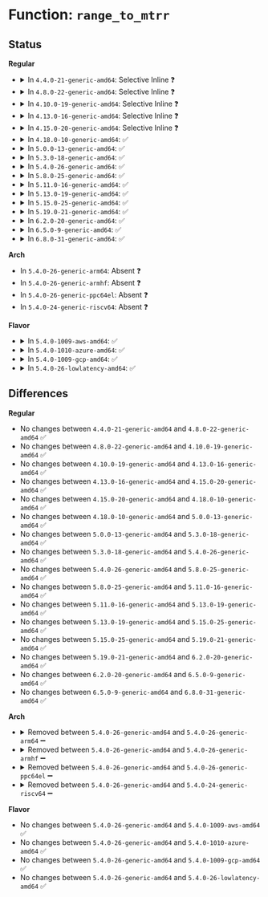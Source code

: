# Function: <code>range_to_mtrr</code>

## Status
<b>Regular</b>
<ul>
<li>
<details>
<summary>In <code>4.4.0-21-generic-amd64</code>: Selective Inline ❓</summary>

```c
unsigned int range_to_mtrr(unsigned int reg, long unsigned int range_startk, long unsigned int range_sizek, unsigned char type)
```

```json
{
  "name": "range_to_mtrr",
  "collision_type": "Unique Static",
  "inline_type": "Selective",
  "funcs": [
    {
      "addr": 18446744071595015832,
      "name": "range_to_mtrr",
      "external": false,
      "loc": "arch/x86/kernel/cpu/mtrr/cleanup.c:250",
      "file": "arch/x86/kernel/cpu/mtrr/cleanup.c",
      "inline": "not declared, inlined",
      "caller_inline": [],
      "caller_func": [
        "arch/x86/kernel/cpu/mtrr/cleanup.c:range_to_mtrr_with_hole",
        "arch/x86/kernel/cpu/mtrr/cleanup.c:range_to_mtrr_with_hole",
        "arch/x86/kernel/cpu/mtrr/cleanup.c:range_to_mtrr_with_hole",
        "arch/x86/kernel/cpu/mtrr/cleanup.c:range_to_mtrr_with_hole"
      ]
    }
  ],
  "symbols": [
    {
      "addr": 18446744071595015832,
      "name": "range_to_mtrr",
      "section": ".init.text",
      "bind": "STB_LOCAL",
      "size": 334
    }
  ]
}
```
</details>
</li>
<li>
<details>
<summary>In <code>4.8.0-22-generic-amd64</code>: Selective Inline ❓</summary>

```c
unsigned int range_to_mtrr(unsigned int reg, long unsigned int range_startk, long unsigned int range_sizek, unsigned char type)
```

```json
{
  "name": "range_to_mtrr",
  "collision_type": "Unique Static",
  "inline_type": "Selective",
  "funcs": [
    {
      "addr": 18446744071595180531,
      "name": "range_to_mtrr",
      "external": false,
      "loc": "arch/x86/kernel/cpu/mtrr/cleanup.c:249",
      "file": "arch/x86/kernel/cpu/mtrr/cleanup.c",
      "inline": "not declared, inlined",
      "caller_inline": [],
      "caller_func": [
        "arch/x86/kernel/cpu/mtrr/cleanup.c:range_to_mtrr_with_hole",
        "arch/x86/kernel/cpu/mtrr/cleanup.c:range_to_mtrr_with_hole",
        "arch/x86/kernel/cpu/mtrr/cleanup.c:range_to_mtrr_with_hole",
        "arch/x86/kernel/cpu/mtrr/cleanup.c:range_to_mtrr_with_hole"
      ]
    }
  ],
  "symbols": [
    {
      "addr": 18446744071595180531,
      "name": "range_to_mtrr",
      "section": ".init.text",
      "bind": "STB_LOCAL",
      "size": 340
    }
  ]
}
```
</details>
</li>
<li>
<details>
<summary>In <code>4.10.0-19-generic-amd64</code>: Selective Inline ❓</summary>

```c
unsigned int range_to_mtrr(unsigned int reg, long unsigned int range_startk, long unsigned int range_sizek, unsigned char type)
```

```json
{
  "name": "range_to_mtrr",
  "collision_type": "Unique Static",
  "inline_type": "Selective",
  "funcs": [
    {
      "addr": 18446744071595423743,
      "name": "range_to_mtrr",
      "external": false,
      "loc": "arch/x86/kernel/cpu/mtrr/cleanup.c:249",
      "file": "arch/x86/kernel/cpu/mtrr/cleanup.c",
      "inline": "not declared, inlined",
      "caller_inline": [],
      "caller_func": [
        "arch/x86/kernel/cpu/mtrr/cleanup.c:range_to_mtrr_with_hole",
        "arch/x86/kernel/cpu/mtrr/cleanup.c:range_to_mtrr_with_hole",
        "arch/x86/kernel/cpu/mtrr/cleanup.c:range_to_mtrr_with_hole",
        "arch/x86/kernel/cpu/mtrr/cleanup.c:range_to_mtrr_with_hole"
      ]
    }
  ],
  "symbols": [
    {
      "addr": 18446744071595423743,
      "name": "range_to_mtrr",
      "section": ".init.text",
      "bind": "STB_LOCAL",
      "size": 340
    }
  ]
}
```
</details>
</li>
<li>
<details>
<summary>In <code>4.13.0-16-generic-amd64</code>: Selective Inline ❓</summary>

```c
unsigned int range_to_mtrr(unsigned int reg, long unsigned int range_startk, long unsigned int range_sizek, unsigned char type)
```

```json
{
  "name": "range_to_mtrr",
  "collision_type": "Unique Static",
  "inline_type": "Selective",
  "funcs": [
    {
      "addr": 18446744071596343897,
      "name": "range_to_mtrr",
      "external": false,
      "loc": "arch/x86/kernel/cpu/mtrr/cleanup.c:249",
      "file": "arch/x86/kernel/cpu/mtrr/cleanup.c",
      "inline": "not declared, inlined",
      "caller_inline": [],
      "caller_func": [
        "arch/x86/kernel/cpu/mtrr/cleanup.c:range_to_mtrr_with_hole",
        "arch/x86/kernel/cpu/mtrr/cleanup.c:range_to_mtrr_with_hole",
        "arch/x86/kernel/cpu/mtrr/cleanup.c:range_to_mtrr_with_hole",
        "arch/x86/kernel/cpu/mtrr/cleanup.c:range_to_mtrr_with_hole"
      ]
    }
  ],
  "symbols": [
    {
      "addr": 18446744071596343897,
      "name": "range_to_mtrr",
      "section": ".init.text",
      "bind": "STB_LOCAL",
      "size": 351
    }
  ]
}
```
</details>
</li>
<li>
<details>
<summary>In <code>4.15.0-20-generic-amd64</code>: Selective Inline ❓</summary>

```c
unsigned int range_to_mtrr(unsigned int reg, long unsigned int range_startk, long unsigned int range_sizek, unsigned char type)
```

```json
{
  "name": "range_to_mtrr",
  "collision_type": "Unique Static",
  "inline_type": "Selective",
  "funcs": [
    {
      "addr": 18446744071602661989,
      "name": "range_to_mtrr",
      "external": false,
      "loc": "arch/x86/kernel/cpu/mtrr/cleanup.c:249",
      "file": "arch/x86/kernel/cpu/mtrr/cleanup.c",
      "inline": "not declared, inlined",
      "caller_inline": [],
      "caller_func": [
        "arch/x86/kernel/cpu/mtrr/cleanup.c:range_to_mtrr_with_hole",
        "arch/x86/kernel/cpu/mtrr/cleanup.c:range_to_mtrr_with_hole",
        "arch/x86/kernel/cpu/mtrr/cleanup.c:range_to_mtrr_with_hole",
        "arch/x86/kernel/cpu/mtrr/cleanup.c:range_to_mtrr_with_hole"
      ]
    }
  ],
  "symbols": [
    {
      "addr": 18446744071602661989,
      "name": "range_to_mtrr",
      "section": ".init.text",
      "bind": "STB_LOCAL",
      "size": 351
    }
  ]
}
```
</details>
</li>
<li>
<details>
<summary>In <code>4.18.0-10-generic-amd64</code>: ✅</summary>

```c
unsigned int range_to_mtrr(unsigned int reg, long unsigned int range_startk, long unsigned int range_sizek, unsigned char type)
```

```json
{
  "name": "range_to_mtrr",
  "collision_type": "Unique Static",
  "inline_type": "No",
  "funcs": [
    {
      "addr": 18446744071602832012,
      "name": "range_to_mtrr",
      "external": false,
      "loc": "arch/x86/kernel/cpu/mtrr/cleanup.c:249",
      "file": "arch/x86/kernel/cpu/mtrr/cleanup.c",
      "inline": "seen, unknown",
      "caller_inline": [],
      "caller_func": [
        "arch/x86/kernel/cpu/mtrr/cleanup.c:range_to_mtrr_with_hole",
        "arch/x86/kernel/cpu/mtrr/cleanup.c:range_to_mtrr_with_hole",
        "arch/x86/kernel/cpu/mtrr/cleanup.c:range_to_mtrr_with_hole",
        "arch/x86/kernel/cpu/mtrr/cleanup.c:range_to_mtrr_with_hole"
      ]
    }
  ],
  "symbols": [
    {
      "addr": 18446744071602832012,
      "name": "range_to_mtrr",
      "section": ".init.text",
      "bind": "STB_LOCAL",
      "size": 356
    }
  ]
}
```
</details>
</li>
<li>
<details>
<summary>In <code>5.0.0-13-generic-amd64</code>: ✅</summary>

```c
unsigned int range_to_mtrr(unsigned int reg, long unsigned int range_startk, long unsigned int range_sizek, unsigned char type)
```

```json
{
  "name": "range_to_mtrr",
  "collision_type": "Unique Static",
  "inline_type": "No",
  "funcs": [
    {
      "addr": 18446744071604625996,
      "name": "range_to_mtrr",
      "external": false,
      "loc": "arch/x86/kernel/cpu/mtrr/cleanup.c:249",
      "file": "arch/x86/kernel/cpu/mtrr/cleanup.c",
      "inline": "seen, unknown",
      "caller_inline": [],
      "caller_func": [
        "arch/x86/kernel/cpu/mtrr/cleanup.c:range_to_mtrr_with_hole",
        "arch/x86/kernel/cpu/mtrr/cleanup.c:range_to_mtrr_with_hole",
        "arch/x86/kernel/cpu/mtrr/cleanup.c:range_to_mtrr_with_hole",
        "arch/x86/kernel/cpu/mtrr/cleanup.c:range_to_mtrr_with_hole"
      ]
    }
  ],
  "symbols": [
    {
      "addr": 18446744071604625996,
      "name": "range_to_mtrr",
      "section": ".init.text",
      "bind": "STB_LOCAL",
      "size": 356
    }
  ]
}
```
</details>
</li>
<li>
<details>
<summary>In <code>5.3.0-18-generic-amd64</code>: ✅</summary>

```c
unsigned int range_to_mtrr(unsigned int reg, long unsigned int range_startk, long unsigned int range_sizek, unsigned char type)
```

```json
{
  "name": "range_to_mtrr",
  "collision_type": "Unique Static",
  "inline_type": "No",
  "funcs": [
    {
      "addr": 18446744071604723190,
      "name": "range_to_mtrr",
      "external": false,
      "loc": "arch/x86/kernel/cpu/mtrr/cleanup.c:249",
      "file": "arch/x86/kernel/cpu/mtrr/cleanup.c",
      "inline": "seen, unknown",
      "caller_inline": [],
      "caller_func": [
        "arch/x86/kernel/cpu/mtrr/cleanup.c:range_to_mtrr_with_hole",
        "arch/x86/kernel/cpu/mtrr/cleanup.c:range_to_mtrr_with_hole",
        "arch/x86/kernel/cpu/mtrr/cleanup.c:range_to_mtrr_with_hole",
        "arch/x86/kernel/cpu/mtrr/cleanup.c:range_to_mtrr_with_hole"
      ]
    }
  ],
  "symbols": [
    {
      "addr": 18446744071604723190,
      "name": "range_to_mtrr",
      "section": ".init.text",
      "bind": "STB_LOCAL",
      "size": 357
    }
  ]
}
```
</details>
</li>
<li>
<details>
<summary>In <code>5.4.0-26-generic-amd64</code>: ✅</summary>

```c
unsigned int range_to_mtrr(unsigned int reg, long unsigned int range_startk, long unsigned int range_sizek, unsigned char type)
```

```json
{
  "name": "range_to_mtrr",
  "collision_type": "Unique Static",
  "inline_type": "No",
  "funcs": [
    {
      "addr": 18446744071604736314,
      "name": "range_to_mtrr",
      "external": false,
      "loc": "arch/x86/kernel/cpu/mtrr/cleanup.c:249",
      "file": "arch/x86/kernel/cpu/mtrr/cleanup.c",
      "inline": "seen, unknown",
      "caller_inline": [],
      "caller_func": [
        "arch/x86/kernel/cpu/mtrr/cleanup.c:range_to_mtrr_with_hole",
        "arch/x86/kernel/cpu/mtrr/cleanup.c:range_to_mtrr_with_hole",
        "arch/x86/kernel/cpu/mtrr/cleanup.c:range_to_mtrr_with_hole",
        "arch/x86/kernel/cpu/mtrr/cleanup.c:range_to_mtrr_with_hole"
      ]
    }
  ],
  "symbols": [
    {
      "addr": 18446744071604736314,
      "name": "range_to_mtrr",
      "section": ".init.text",
      "bind": "STB_LOCAL",
      "size": 357
    }
  ]
}
```
</details>
</li>
<li>
<details>
<summary>In <code>5.8.0-25-generic-amd64</code>: ✅</summary>

```c
unsigned int range_to_mtrr(unsigned int reg, long unsigned int range_startk, long unsigned int range_sizek, unsigned char type)
```

```json
{
  "name": "range_to_mtrr",
  "collision_type": "Unique Static",
  "inline_type": "No",
  "funcs": [
    {
      "addr": 18446744071609082538,
      "name": "range_to_mtrr",
      "external": false,
      "loc": "arch/x86/kernel/cpu/mtrr/cleanup.c:249",
      "file": "arch/x86/kernel/cpu/mtrr/cleanup.c",
      "inline": "seen, unknown",
      "caller_inline": [],
      "caller_func": [
        "arch/x86/kernel/cpu/mtrr/cleanup.c:range_to_mtrr_with_hole",
        "arch/x86/kernel/cpu/mtrr/cleanup.c:range_to_mtrr_with_hole",
        "arch/x86/kernel/cpu/mtrr/cleanup.c:range_to_mtrr_with_hole",
        "arch/x86/kernel/cpu/mtrr/cleanup.c:range_to_mtrr_with_hole"
      ]
    }
  ],
  "symbols": [
    {
      "addr": 18446744071609082538,
      "name": "range_to_mtrr",
      "section": ".init.text",
      "bind": "STB_LOCAL",
      "size": 357
    }
  ]
}
```
</details>
</li>
<li>
<details>
<summary>In <code>5.11.0-16-generic-amd64</code>: ✅</summary>

```c
unsigned int range_to_mtrr(unsigned int reg, long unsigned int range_startk, long unsigned int range_sizek, unsigned char type)
```

```json
{
  "name": "range_to_mtrr",
  "collision_type": "Unique Static",
  "inline_type": "No",
  "funcs": [
    {
      "addr": 18446744071612146285,
      "name": "range_to_mtrr",
      "external": false,
      "loc": "arch/x86/kernel/cpu/mtrr/cleanup.c:249",
      "file": "arch/x86/kernel/cpu/mtrr/cleanup.c",
      "inline": "seen, unknown",
      "caller_inline": [],
      "caller_func": [
        "arch/x86/kernel/cpu/mtrr/cleanup.c:range_to_mtrr_with_hole",
        "arch/x86/kernel/cpu/mtrr/cleanup.c:range_to_mtrr_with_hole",
        "arch/x86/kernel/cpu/mtrr/cleanup.c:range_to_mtrr_with_hole",
        "arch/x86/kernel/cpu/mtrr/cleanup.c:range_to_mtrr_with_hole"
      ]
    }
  ],
  "symbols": [
    {
      "addr": 18446744071612146285,
      "name": "range_to_mtrr",
      "section": ".init.text",
      "bind": "STB_LOCAL",
      "size": 357
    }
  ]
}
```
</details>
</li>
<li>
<details>
<summary>In <code>5.13.0-19-generic-amd64</code>: ✅</summary>

```c
unsigned int range_to_mtrr(unsigned int reg, long unsigned int range_startk, long unsigned int range_sizek, unsigned char type)
```

```json
{
  "name": "range_to_mtrr",
  "collision_type": "Unique Static",
  "inline_type": "No",
  "funcs": [
    {
      "addr": 18446744071614285988,
      "name": "range_to_mtrr",
      "external": false,
      "loc": "arch/x86/kernel/cpu/mtrr/cleanup.c:249",
      "file": "arch/x86/kernel/cpu/mtrr/cleanup.c",
      "inline": "seen, unknown",
      "caller_inline": [],
      "caller_func": [
        "arch/x86/kernel/cpu/mtrr/cleanup.c:range_to_mtrr_with_hole",
        "arch/x86/kernel/cpu/mtrr/cleanup.c:range_to_mtrr_with_hole",
        "arch/x86/kernel/cpu/mtrr/cleanup.c:range_to_mtrr_with_hole",
        "arch/x86/kernel/cpu/mtrr/cleanup.c:range_to_mtrr_with_hole"
      ]
    }
  ],
  "symbols": [
    {
      "addr": 18446744071614285988,
      "name": "range_to_mtrr",
      "section": ".init.text",
      "bind": "STB_LOCAL",
      "size": 357
    }
  ]
}
```
</details>
</li>
<li>
<details>
<summary>In <code>5.15.0-25-generic-amd64</code>: ✅</summary>

```c
unsigned int range_to_mtrr(unsigned int reg, long unsigned int range_startk, long unsigned int range_sizek, unsigned char type)
```

```json
{
  "name": "range_to_mtrr",
  "collision_type": "Unique Static",
  "inline_type": "No",
  "funcs": [
    {
      "addr": 18446744071615211688,
      "name": "range_to_mtrr",
      "external": false,
      "loc": "arch/x86/kernel/cpu/mtrr/cleanup.c:249",
      "file": "arch/x86/kernel/cpu/mtrr/cleanup.c",
      "inline": "seen, unknown",
      "caller_inline": [],
      "caller_func": [
        "arch/x86/kernel/cpu/mtrr/cleanup.c:range_to_mtrr_with_hole",
        "arch/x86/kernel/cpu/mtrr/cleanup.c:range_to_mtrr_with_hole",
        "arch/x86/kernel/cpu/mtrr/cleanup.c:range_to_mtrr_with_hole",
        "arch/x86/kernel/cpu/mtrr/cleanup.c:range_to_mtrr_with_hole"
      ]
    }
  ],
  "symbols": [
    {
      "addr": 18446744071615211688,
      "name": "range_to_mtrr",
      "section": ".init.text",
      "bind": "STB_LOCAL",
      "size": 472
    }
  ]
}
```
</details>
</li>
<li>
<details>
<summary>In <code>5.19.0-21-generic-amd64</code>: ✅</summary>

```c
unsigned int range_to_mtrr(unsigned int reg, long unsigned int range_startk, long unsigned int range_sizek, unsigned char type)
```

```json
{
  "name": "range_to_mtrr",
  "collision_type": "Unique Static",
  "inline_type": "No",
  "funcs": [
    {
      "addr": 18446744071616985233,
      "name": "range_to_mtrr",
      "external": false,
      "loc": "arch/x86/kernel/cpu/mtrr/cleanup.c:249",
      "file": "arch/x86/kernel/cpu/mtrr/cleanup.c",
      "inline": "seen, unknown",
      "caller_inline": [],
      "caller_func": [
        "arch/x86/kernel/cpu/mtrr/cleanup.c:range_to_mtrr_with_hole",
        "arch/x86/kernel/cpu/mtrr/cleanup.c:range_to_mtrr_with_hole",
        "arch/x86/kernel/cpu/mtrr/cleanup.c:range_to_mtrr_with_hole",
        "arch/x86/kernel/cpu/mtrr/cleanup.c:range_to_mtrr_with_hole"
      ]
    }
  ],
  "symbols": [
    {
      "addr": 18446744071616985233,
      "name": "range_to_mtrr",
      "section": ".init.text",
      "bind": "STB_LOCAL",
      "size": 536
    }
  ]
}
```
</details>
</li>
<li>
<details>
<summary>In <code>6.2.0-20-generic-amd64</code>: ✅</summary>

```c
unsigned int range_to_mtrr(unsigned int reg, long unsigned int range_startk, long unsigned int range_sizek, unsigned char type)
```

```json
{
  "name": "range_to_mtrr",
  "collision_type": "Unique Static",
  "inline_type": "No",
  "funcs": [
    {
      "addr": 18446744071627608144,
      "name": "range_to_mtrr",
      "external": false,
      "loc": "arch/x86/kernel/cpu/mtrr/cleanup.c:249",
      "file": "arch/x86/kernel/cpu/mtrr/cleanup.c",
      "inline": "seen, unknown",
      "caller_inline": [],
      "caller_func": [
        "arch/x86/kernel/cpu/mtrr/cleanup.c:range_to_mtrr_with_hole",
        "arch/x86/kernel/cpu/mtrr/cleanup.c:range_to_mtrr_with_hole",
        "arch/x86/kernel/cpu/mtrr/cleanup.c:range_to_mtrr_with_hole",
        "arch/x86/kernel/cpu/mtrr/cleanup.c:range_to_mtrr_with_hole"
      ]
    }
  ],
  "symbols": [
    {
      "addr": 18446744071627608144,
      "name": "range_to_mtrr",
      "section": ".init.text",
      "bind": "STB_LOCAL",
      "size": 703
    }
  ]
}
```
</details>
</li>
<li>
<details>
<summary>In <code>6.5.0-9-generic-amd64</code>: ✅</summary>

```c
unsigned int range_to_mtrr(unsigned int reg, long unsigned int range_startk, long unsigned int range_sizek, unsigned char type)
```

```json
{
  "name": "range_to_mtrr",
  "collision_type": "Unique Static",
  "inline_type": "No",
  "funcs": [
    {
      "addr": 18446744071619363728,
      "name": "range_to_mtrr",
      "external": false,
      "loc": "arch/x86/kernel/cpu/mtrr/cleanup.c:236",
      "file": "arch/x86/kernel/cpu/mtrr/cleanup.c",
      "inline": "seen, unknown",
      "caller_inline": [],
      "caller_func": [
        "arch/x86/kernel/cpu/mtrr/cleanup.c:range_to_mtrr_with_hole",
        "arch/x86/kernel/cpu/mtrr/cleanup.c:range_to_mtrr_with_hole",
        "arch/x86/kernel/cpu/mtrr/cleanup.c:range_to_mtrr_with_hole",
        "arch/x86/kernel/cpu/mtrr/cleanup.c:range_to_mtrr_with_hole"
      ]
    }
  ],
  "symbols": [
    {
      "addr": 18446744071619363728,
      "name": "range_to_mtrr",
      "section": ".init.text",
      "bind": "STB_LOCAL",
      "size": 793
    }
  ]
}
```
</details>
</li>
<li>
<details>
<summary>In <code>6.8.0-31-generic-amd64</code>: ✅</summary>

```c
unsigned int range_to_mtrr(unsigned int reg, long unsigned int range_startk, long unsigned int range_sizek, unsigned char type)
```

```json
{
  "name": "range_to_mtrr",
  "collision_type": "Unique Static",
  "inline_type": "No",
  "funcs": [
    {
      "addr": 18446744071621657616,
      "name": "range_to_mtrr",
      "external": false,
      "loc": "arch/x86/kernel/cpu/mtrr/cleanup.c:236",
      "file": "arch/x86/kernel/cpu/mtrr/cleanup.c",
      "inline": "seen, unknown",
      "caller_inline": [],
      "caller_func": [
        "arch/x86/kernel/cpu/mtrr/cleanup.c:range_to_mtrr_with_hole",
        "arch/x86/kernel/cpu/mtrr/cleanup.c:range_to_mtrr_with_hole",
        "arch/x86/kernel/cpu/mtrr/cleanup.c:range_to_mtrr_with_hole",
        "arch/x86/kernel/cpu/mtrr/cleanup.c:range_to_mtrr_with_hole"
      ]
    }
  ],
  "symbols": [
    {
      "addr": 18446744071621657616,
      "name": "range_to_mtrr",
      "section": ".init.text",
      "bind": "STB_LOCAL",
      "size": 793
    }
  ]
}
```
</details>
</li>
</ul>
<b>Arch</b>
<ul>
<li>
In <code>5.4.0-26-generic-arm64</code>: Absent ❓
</li>
<li>
In <code>5.4.0-26-generic-armhf</code>: Absent ❓
</li>
<li>
In <code>5.4.0-26-generic-ppc64el</code>: Absent ❓
</li>
<li>
In <code>5.4.0-24-generic-riscv64</code>: Absent ❓
</li>
</ul>
<b>Flavor</b>
<ul>
<li>
<details>
<summary>In <code>5.4.0-1009-aws-amd64</code>: ✅</summary>

```c
unsigned int range_to_mtrr(unsigned int reg, long unsigned int range_startk, long unsigned int range_sizek, unsigned char type)
```

```json
{
  "name": "range_to_mtrr",
  "collision_type": "Unique Static",
  "inline_type": "No",
  "funcs": [
    {
      "addr": 18446744071604662617,
      "name": "range_to_mtrr",
      "external": false,
      "loc": "arch/x86/kernel/cpu/mtrr/cleanup.c:249",
      "file": "arch/x86/kernel/cpu/mtrr/cleanup.c",
      "inline": "seen, unknown",
      "caller_inline": [],
      "caller_func": [
        "arch/x86/kernel/cpu/mtrr/cleanup.c:range_to_mtrr_with_hole",
        "arch/x86/kernel/cpu/mtrr/cleanup.c:range_to_mtrr_with_hole",
        "arch/x86/kernel/cpu/mtrr/cleanup.c:range_to_mtrr_with_hole",
        "arch/x86/kernel/cpu/mtrr/cleanup.c:range_to_mtrr_with_hole"
      ]
    }
  ],
  "symbols": [
    {
      "addr": 18446744071604662617,
      "name": "range_to_mtrr",
      "section": ".init.text",
      "bind": "STB_LOCAL",
      "size": 357
    }
  ]
}
```
</details>
</li>
<li>
<details>
<summary>In <code>5.4.0-1010-azure-amd64</code>: ✅</summary>

```c
unsigned int range_to_mtrr(unsigned int reg, long unsigned int range_startk, long unsigned int range_sizek, unsigned char type)
```

```json
{
  "name": "range_to_mtrr",
  "collision_type": "Unique Static",
  "inline_type": "No",
  "funcs": [
    {
      "addr": 18446744071604630310,
      "name": "range_to_mtrr",
      "external": false,
      "loc": "arch/x86/kernel/cpu/mtrr/cleanup.c:249",
      "file": "arch/x86/kernel/cpu/mtrr/cleanup.c",
      "inline": "seen, unknown",
      "caller_inline": [],
      "caller_func": [
        "arch/x86/kernel/cpu/mtrr/cleanup.c:range_to_mtrr_with_hole",
        "arch/x86/kernel/cpu/mtrr/cleanup.c:range_to_mtrr_with_hole",
        "arch/x86/kernel/cpu/mtrr/cleanup.c:range_to_mtrr_with_hole",
        "arch/x86/kernel/cpu/mtrr/cleanup.c:range_to_mtrr_with_hole"
      ]
    }
  ],
  "symbols": [
    {
      "addr": 18446744071604630310,
      "name": "range_to_mtrr",
      "section": ".init.text",
      "bind": "STB_LOCAL",
      "size": 357
    }
  ]
}
```
</details>
</li>
<li>
<details>
<summary>In <code>5.4.0-1009-gcp-amd64</code>: ✅</summary>

```c
unsigned int range_to_mtrr(unsigned int reg, long unsigned int range_startk, long unsigned int range_sizek, unsigned char type)
```

```json
{
  "name": "range_to_mtrr",
  "collision_type": "Unique Static",
  "inline_type": "No",
  "funcs": [
    {
      "addr": 18446744071604740380,
      "name": "range_to_mtrr",
      "external": false,
      "loc": "arch/x86/kernel/cpu/mtrr/cleanup.c:249",
      "file": "arch/x86/kernel/cpu/mtrr/cleanup.c",
      "inline": "seen, unknown",
      "caller_inline": [],
      "caller_func": [
        "arch/x86/kernel/cpu/mtrr/cleanup.c:range_to_mtrr_with_hole",
        "arch/x86/kernel/cpu/mtrr/cleanup.c:range_to_mtrr_with_hole",
        "arch/x86/kernel/cpu/mtrr/cleanup.c:range_to_mtrr_with_hole",
        "arch/x86/kernel/cpu/mtrr/cleanup.c:range_to_mtrr_with_hole"
      ]
    }
  ],
  "symbols": [
    {
      "addr": 18446744071604740380,
      "name": "range_to_mtrr",
      "section": ".init.text",
      "bind": "STB_LOCAL",
      "size": 357
    }
  ]
}
```
</details>
</li>
<li>
<details>
<summary>In <code>5.4.0-26-lowlatency-amd64</code>: ✅</summary>

```c
unsigned int range_to_mtrr(unsigned int reg, long unsigned int range_startk, long unsigned int range_sizek, unsigned char type)
```

```json
{
  "name": "range_to_mtrr",
  "collision_type": "Unique Static",
  "inline_type": "No",
  "funcs": [
    {
      "addr": 18446744071604740426,
      "name": "range_to_mtrr",
      "external": false,
      "loc": "arch/x86/kernel/cpu/mtrr/cleanup.c:249",
      "file": "arch/x86/kernel/cpu/mtrr/cleanup.c",
      "inline": "seen, unknown",
      "caller_inline": [],
      "caller_func": [
        "arch/x86/kernel/cpu/mtrr/cleanup.c:range_to_mtrr_with_hole",
        "arch/x86/kernel/cpu/mtrr/cleanup.c:range_to_mtrr_with_hole",
        "arch/x86/kernel/cpu/mtrr/cleanup.c:range_to_mtrr_with_hole",
        "arch/x86/kernel/cpu/mtrr/cleanup.c:range_to_mtrr_with_hole"
      ]
    }
  ],
  "symbols": [
    {
      "addr": 18446744071604740426,
      "name": "range_to_mtrr",
      "section": ".init.text",
      "bind": "STB_LOCAL",
      "size": 357
    }
  ]
}
```
</details>
</li>
</ul>

## Differences
<b>Regular</b>
<ul>
<li>
No changes between <code>4.4.0-21-generic-amd64</code> and <code>4.8.0-22-generic-amd64</code> ✅
</li>
<li>
No changes between <code>4.8.0-22-generic-amd64</code> and <code>4.10.0-19-generic-amd64</code> ✅
</li>
<li>
No changes between <code>4.10.0-19-generic-amd64</code> and <code>4.13.0-16-generic-amd64</code> ✅
</li>
<li>
No changes between <code>4.13.0-16-generic-amd64</code> and <code>4.15.0-20-generic-amd64</code> ✅
</li>
<li>
No changes between <code>4.15.0-20-generic-amd64</code> and <code>4.18.0-10-generic-amd64</code> ✅
</li>
<li>
No changes between <code>4.18.0-10-generic-amd64</code> and <code>5.0.0-13-generic-amd64</code> ✅
</li>
<li>
No changes between <code>5.0.0-13-generic-amd64</code> and <code>5.3.0-18-generic-amd64</code> ✅
</li>
<li>
No changes between <code>5.3.0-18-generic-amd64</code> and <code>5.4.0-26-generic-amd64</code> ✅
</li>
<li>
No changes between <code>5.4.0-26-generic-amd64</code> and <code>5.8.0-25-generic-amd64</code> ✅
</li>
<li>
No changes between <code>5.8.0-25-generic-amd64</code> and <code>5.11.0-16-generic-amd64</code> ✅
</li>
<li>
No changes between <code>5.11.0-16-generic-amd64</code> and <code>5.13.0-19-generic-amd64</code> ✅
</li>
<li>
No changes between <code>5.13.0-19-generic-amd64</code> and <code>5.15.0-25-generic-amd64</code> ✅
</li>
<li>
No changes between <code>5.15.0-25-generic-amd64</code> and <code>5.19.0-21-generic-amd64</code> ✅
</li>
<li>
No changes between <code>5.19.0-21-generic-amd64</code> and <code>6.2.0-20-generic-amd64</code> ✅
</li>
<li>
No changes between <code>6.2.0-20-generic-amd64</code> and <code>6.5.0-9-generic-amd64</code> ✅
</li>
<li>
No changes between <code>6.5.0-9-generic-amd64</code> and <code>6.8.0-31-generic-amd64</code> ✅
</li>
</ul>
<b>Arch</b>
<ul>
<li>
<details>
<summary>Removed between <code>5.4.0-26-generic-amd64</code> and <code>5.4.0-26-generic-arm64</code> ➖</summary>

```c
unsigned int range_to_mtrr(unsigned int reg, long unsigned int range_startk, long unsigned int range_sizek, unsigned char type)
```
</details>
</li>
<li>
<details>
<summary>Removed between <code>5.4.0-26-generic-amd64</code> and <code>5.4.0-26-generic-armhf</code> ➖</summary>

```c
unsigned int range_to_mtrr(unsigned int reg, long unsigned int range_startk, long unsigned int range_sizek, unsigned char type)
```
</details>
</li>
<li>
<details>
<summary>Removed between <code>5.4.0-26-generic-amd64</code> and <code>5.4.0-26-generic-ppc64el</code> ➖</summary>

```c
unsigned int range_to_mtrr(unsigned int reg, long unsigned int range_startk, long unsigned int range_sizek, unsigned char type)
```
</details>
</li>
<li>
<details>
<summary>Removed between <code>5.4.0-26-generic-amd64</code> and <code>5.4.0-24-generic-riscv64</code> ➖</summary>

```c
unsigned int range_to_mtrr(unsigned int reg, long unsigned int range_startk, long unsigned int range_sizek, unsigned char type)
```
</details>
</li>
</ul>
<b>Flavor</b>
<ul>
<li>
No changes between <code>5.4.0-26-generic-amd64</code> and <code>5.4.0-1009-aws-amd64</code> ✅
</li>
<li>
No changes between <code>5.4.0-26-generic-amd64</code> and <code>5.4.0-1010-azure-amd64</code> ✅
</li>
<li>
No changes between <code>5.4.0-26-generic-amd64</code> and <code>5.4.0-1009-gcp-amd64</code> ✅
</li>
<li>
No changes between <code>5.4.0-26-generic-amd64</code> and <code>5.4.0-26-lowlatency-amd64</code> ✅
</li>
</ul>
